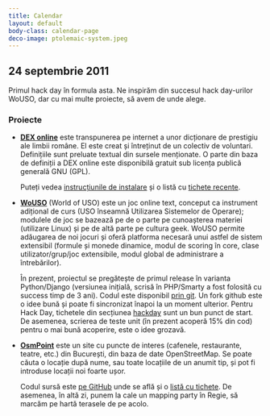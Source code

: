 ```yaml
---
title: Calendar
layout: default
body-class: calendar-page
deco-image: ptolemaic-system.jpeg
---
```


24 septembrie 2011
------------------

Primul hack day în formula asta. Ne inspirăm din succesul hack day-urilor
WoUSO, dar cu mai multe proiecte, să avem de unde alege.

### Proiecte

* **[DEX online][]** este transpunerea pe internet a unor
  dicționare de prestigiu ale limbii române. El este creat și întreținut
  de un colectiv de voluntari.  Definițiile sunt preluate textual din
  sursele menționate. O parte din baza de definiții a DEX online este
  disponibilă gratuit sub licența publică generală GNU (GPL).

  Puteți vedea [instrucțiunile de instalare][dexonline-install] și o
  listă cu [tichete recente][dexonline-tickets].

[dex online]: http://dexonline.ro/
[dexonline-install]: http://wiki.dexonline.ro/wiki/AccesLaCodulSurs%C4%83
[dexonline-tickets]: http://wiki.dexonline.ro/report/1?asc=0&sort=ticket


* **[WoUSO][]** (World of USO) este un joc online text, conceput ca
  instrument adițional de curs (USO înseamnă Utilizarea Sistemelor de
  Operare); modulele de joc se bazează pe de o parte pe cunoașterea
  materiei (utilizare Linux) și pe de altă parte pe cultura geek. WoUSO
  permite adăugarea de noi jocuri și oferă platforma necesară unui
  astfel de sistem extensibil (formule și monede dinamice, modul de
  scoring în core, clase utilizator/grup/joc extensibile, modul global
  de administrare a întrebărilor).

  În prezent, proiectul se pregătește de primul release în varianta
  Python/Django (versiunea inițială, scrisă în PHP/Smarty a fost
  folosită cu success timp de 3 ani). Codul este disponibil [prin
  git][wouso-git]. Un fork github este o idee bună și poate fi
  sincronizat înapoi la un moment ulterior.  Pentru Hack Day, tichetele
  din secțiunea [hackday][wouso-tickets] sunt un bun punct de start. De
  asemenea, scrierea de teste unit (în prezent acoperă 15% din cod)
  pentru o mai bună acoperire, este o idee grozavă.

[wouso]: https://wouso.rosedu.org/
[wouso-git]: http://git.rosedu.org/gitweb/?p=wouso-django.git;a=summary
[wouso-tickets]: https://projects.rosedu.org/projects/wousodjango/issues?query_id=12


* **[OsmPoint][]** este un site cu puncte de interes (cafenele,
  restaurante, teatre, etc.) din București, din baza de date
  OpenStreetMap. Se poate căuta o locație după nume, sau toate
  locațiile de un anumit tip, și pot fi introduse locații noi foarte
  ușor.

  Codul sursă este [pe GitHub][osmpoint-git] unde se află și o [listă cu
  tichete][osmpoint-tickets]. De asemenea, în altă zi, punem la cale un
  mapping party în Regie, să marcăm pe hartă terasele de pe acolo.

[osmpoint]: http://poi.grep.ro/
[osmpoint-git]: https://github.com/pybucuresti/OsmPoint
[osmpoint-tickets]: https://github.com/pybucuresti/OsmPoint/issues
